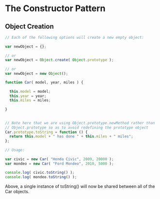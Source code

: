 # The Constructor Pattern

## Object Creation

```js
// Each of the following options will create a new empty object:
  
var newObject = {};
  
// or
var newObject = Object.create( Object.prototype );
  
// or
var newObject = new Object();
```

```js
function Car( model, year, miles ) {
 
  this.model = model;
  this.year = year;
  this.miles = miles;
 
}
 
 
// Note here that we are using Object.prototype.newMethod rather than
// Object.prototype so as to avoid redefining the prototype object
Car.prototype.toString = function () {
  return this.model + " has done " + this.miles + " miles";
};
 
// Usage:
 
var civic = new Car( "Honda Civic", 2009, 20000 );
var mondeo = new Car( "Ford Mondeo", 2010, 5000 );
 
console.log( civic.toString() );
console.log( mondeo.toString() );
```

Above, a single instance of toString() will now be shared between all of the Car objects.